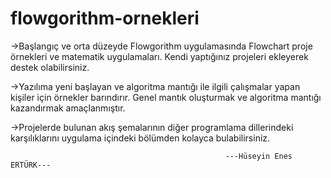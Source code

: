 # flowgorithm-ornekleri
->Başlangıç ve orta düzeyde Flowgorithm uygulamasında Flowchart proje örnekleri ve matematik uygulamaları. Kendi yaptığınız projeleri ekleyerek destek olabilirsiniz.

->Yazılıma yeni başlayan ve algoritma mantığı ile ilgili çalışmalar yapan kişiler için örnekler barındırır. Genel mantık oluşturmak ve algoritma mantığı kazandırmak amaçlanmıştır.

->Projelerde bulunan akış şemalarının diğer programlama dillerindeki karşılıklarını uygulama içindeki bölümden kolayca bulabilirsiniz.

                                                    ---Hüseyin Enes ERTÜRK---
